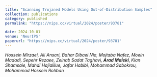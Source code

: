 ```yaml
---
title: "Scanning Trojaned Models Using Out-of-Distribution Samples"
collection: publications
category: published
permalink: "https://nips.cc/virtual/2024/poster/93781"

date: 2024-10-01
venue: 'NeurIPS'
paperurl: "https://nips.cc/virtual/2024/poster/93781"
---
```


*Hossein Mirzaei, Ali Ansari, Bahar Dibaei Nia, Mojtaba Nafez, Moein Madadi, Sepehr Rezaee, Zeinab Sadat Taghavi,*
***Arad Maleki***, *Kian Shamsaie, Mahdi Hajialilue, Jafar Habibi, Mohammad Sabokrou, Mohammad Hossein Rohban*